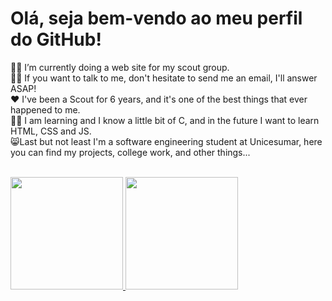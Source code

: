 # Olá, seja bem-vendo ao meu perfil do GitHub!

👨‍💻  I’m currently doing a web site for my scout group.<br>
🙋‍♂️  If you want to talk to me, don't hesitate to send me an email, I'll answer ASAP!<br> 
♥   I've been a Scout for 6 years, and it's one of the best things that ever happened to me. <br>
👨‍🎓  I am learning and I know a little bit of C, and in the future I want to learn HTML, CSS and JS. <br> 
😸Last but not least I'm a software engineering student at Unicesumar, here you can find my projects, college work, and other things...
<br><br>
 <div> 
  <a href="https://github.com/EnzoLavieri">
  <img height="180em" src="https://github-readme-stats.vercel.app/api?username=EnzoLavieri&show_icons=true&theme=gotham&include_all_commits=true&count_private=true"/>
  <img height="180em" src="https://github-readme-stats.vercel.app/api/top-langs/?username=EnzoLavieri&layout=compact&langs_count=7&theme=gotham"/>
</div>

 
